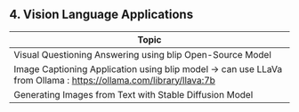 ## 4. Vision Language Applications ##

|Topic|
|--------|
|Visual Questioning Answering using blip Open-Source Model|  
| Image Captioning Application using blip model -> can use LLaVa from Ollama : https://ollama.com/library/llava:7b |
|Generating Images from Text with Stable Diffusion Model |
